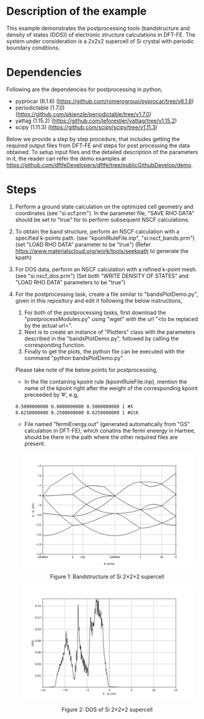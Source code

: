 Description of the example
============================================================================
This example demonstrates the postprocessing tools (bandstructure and density of states (DOS)) of electronic structure calculations in DFT-FE. The system under consideration is a 2x2x2 supercell of Si crystal with periodic boundary conditions.

Dependencies
============================================================================
Following are the dependencies for postprocessing in python,

- pyprocar (6.1.6) (https://github.com/romerogroup/pyprocar/tree/v6.1.6)
- periodictable (1.7.0) (https://github.com/pkienzle/periodictable/tree/v1.7.0)
- yattag (1.15.2) (https://github.com/leforestier/yattag/tree/v1.15.2)
- scipy (1.11.3) (https://github.com/scipy/scipy/tree/v1.11.3)


Below we provide a step by step procedure, that includes getting the required output files from DFT-FE and steps for post processing the data obtained. To setup input files and the detailed description of the parameters in it, the reader can refer the demo examples at https://github.com/dftfeDevelopers/dftfe/tree/publicGithubDevelop/demo.

Steps
============================================================================
1. Perform a ground state calculation on the optimized cell geometry and coordinates (see "si.scf.prm"). In the parameter file, "SAVE RHO DATA" should be set to "true" for to perform subsequent NSCF calculations.
2. To obtain the band structure, perform an NSCF calculation with a specified k-points path. (see "kpointRuleFile.inp", "si.nscf_bands.prm") (set "LOAD RHO DATA" parameter to be "true") (Refer https://www.materialscloud.org/work/tools/seekpath to generate the kpath) 
3. For DOS data, perform an NSCF calculation with a refined k-point mesh. (see "si.nscf_dos.prm") (Set both "WRITE DENSITY OF STATES" and "LOAD RHO DATA" parameters to be "true")
4. For the postprocessing task, create a file similar to "bandsPlotDemo.py", given in this repository and edit it following the below instructions,
   1. For both of the postprocessing tasks, first download the "postprocessModules.py" using "wget" with the url "\<to be replaced by the actual url\>".
   2. Next is to create an instance of "Plotters" class with the parameters described in the "bandsPlotDemo.py", followed by calling the corresponding function.
   3. Finally to get the plots, the python file can be executed with the command "python bandsPlotDemo.py".


   Please take note of the below points for postprocessing,
   
      * In the file containing kpoint rule (kpointRuleFile.inp), mention the name of the kpoint right after the weight of the corresponding kpoint preceeded by ’#’, e.g,
      ```
      0.5000000000 0.0000000000 0.5000000000 1 #X
      0.6250000000 0.2500000000 0.6250000000 1 #U|K
      ```
      * File named ”fermiEnergy.out” (generated automatically from "GS" calculation in DFT-FE), which conatins the fermi eneergy in Hartree, should be there in the path where the other required files are present.
      
      

      <p align="center">
        <img src="./output/bandsplot.png" width="450" height="300">
        <br>
        <p align="center">
          Figure 1: Bandstructure of Si 2&times2&times2 supercell
        </p>
      </p>
      
      
      <p align="center">
        <img src="./output/dosplot.png" width="450" height="300">
        <br>
        <p align="center">
          Figure 2: DOS of Si 2&times2&times2 supercell
        </p>
      </p>
